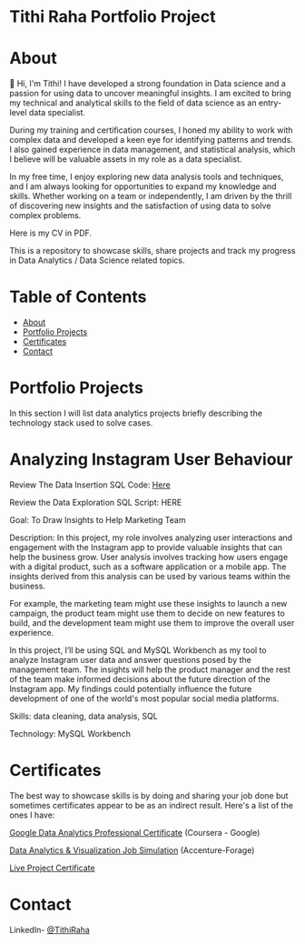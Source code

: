 # Tithi Raha Portfolio Project
# About
👋 Hi, I'm Tithi! I have developed a strong foundation in Data science and a passion for using data to uncover meaningful insights. I am excited to bring my technical and analytical skills to the field of data science as an entry-level data specialist.

During my training and certification courses, I honed my ability to work with complex data and developed a keen eye for identifying patterns and trends. I also gained experience in data management, and statistical analysis, which I believe will be valuable assets in my role as a data specialist.

In my free time, I enjoy exploring new data analysis tools and techniques, and I am always looking for opportunities to expand my knowledge and skills. Whether working on a team or independently, I am driven by the thrill of discovering new insights and the satisfaction of using data to solve complex problems.

Here is my CV in PDF.

This is a repository to showcase skills, share projects and track my progress in Data Analytics / Data Science related topics.

# Table of Contents
* [About](https://github.com/rhtithi/rhtithi/blob/main/README.md)
* [Portfolio Projects](#Portfolio-Projects)
* [Certificates](#Certificates)
* [Contact](#Contact)
  
# Portfolio Projects
In this section I will list data analytics projects briefly describing the technology stack used to solve cases.
# Analyzing Instagram User Behaviour
Review The Data Insertion SQL Code: [Here](https://github.com/rhtithi/DataAnalystPortfolioProject/blob/main/dataset%20for%20ig_clone.sql)

Review the Data Exploration SQL Script: HERE

Goal: To Draw Insights to Help Marketing Team 

Description: 
In this project, my role involves analyzing user interactions and engagement with the Instagram app 
to provide valuable insights that can help the business grow. 
User analysis involves tracking how users engage with a digital product, such as a software 
application or a mobile app. The insights derived from this analysis can be used by various teams 
within the business.  

For example, the marketing team might use these insights to launch a new campaign, the product 
team might use them to decide on new features to build, and the development team might use them 
to improve the overall user experience. 

In this project, I’ll be using SQL and MySQL Workbench as my tool to analyze Instagram user data and 
answer questions posed by the management team. The insights will help the product manager and 
the rest of the team make informed decisions about the future direction of the Instagram app. 
My findings could potentially influence the future development of one of the world's most popular 
social media platforms. 

Skills: data cleaning, data analysis, SQL

Technology: MySQL Workbench

# Certificates

The best way to showcase skills is by doing and sharing your job done but sometimes certificates appear to be as an indirect result. Here's a list of the ones I have:

[Google Data Analytics Professional Certificate](https://www.coursera.org/account/accomplishments/professional-cert/LK1G1JJOL88Q) (Coursera - Google)

[Data Analytics & Visualization Job Simulation](https://forage-uploads-prod.s3.amazonaws.com/completion-certificates/Accenture%20North%20America/hzmoNKtzvAzXsEqx8_Accenture%20North%20America_hfNoRgnB5NYyaxvny_1724057541860_completion_certificate.pdf) (Accenture-Forage)

[Live Project Certificate](https://drive.google.com/file/d/1z-VWEQVDEF_tkQHEO3tw072U8M6bu9re/view?usp=sharing) 

# Contact

LinkedIn- [@TithiRaha](https://www.linkedin.com/in/tithi-raha/)
